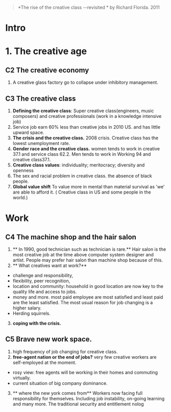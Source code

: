 > *The rise of the creative class --revisited *  by Richard Florida. 2011

# Intro

# 1. The creative age
## C2 The creative economy
1.  A creative glass factory go to collapse under inhibitory management.
## C3 The creative class
1. **Defining the creative class**: Super creative class(engineers, music composers) and creative professionals (work in a knowledge intensive job)
2. Service job earn 60% less than creative jobs in 2010 US. and has little upward space.
3. **The crisis and the creative class.** 2008  crisis. Creative class has the lowest unemployment rate.
4. **Gender race and the creative class.** women tends to work in creative 37.1 and service class 62.2. Men tends to work in Working 94 and creative class37.1.
5. **Creative class values**: individuality; meritocracy; diversity and openness
6. The sex and racial problem in creative class. the absence of black people.
7. **Global value shift** To value more in mental than material survival as 'we' are able to afford it. ( Creative class in US and some people in the world.)

# Work
## C4 The machine shop and the hair salon
1.  ** In 1990, good technician such as technician is rare.** Hair salon is the most creative job at the time above computer system designer and artist. People may prefer hair salon than machine shop because of this. 
2. ** What creatives want at work?** 
- challenge and responsibility, 
- flexibility, peer recognition, 
- location and community: household in good location are now key to the quality life and access to jobs.
- money and more. most paid employee are most satisfied and least paid are the least satisfied. The most usual reason for job changing is a higher salary.
- Herding squirrels.
3. **coping with the crisis.**
## C5 Brave new work space.
1. high frequency of job changing for creative class.
2. **free-agent nation or the end of jobs?** very few creative workers are self-employed at the moment. 
 - rosy view: free agents will be working in their homes and commuting virtually.
 - current situation of big company dominance.
3. ** where the new york comes from**  Workers now facing full responsibility for themselves. Including job instability, on-going learning and many more. The traditional security and entitlement nolog
<!--stackedit_data:
eyJoaXN0b3J5IjpbLTU5NTg0Njc2NiwxNTExMDAzODk0LC0xNj
YzNzc3NzAwLC0xNjYzNzc3NzAwLDU4NTQwMjE2NCw2MDY4Mjcy
NjAsNjQxMTc1NDI5LC0xOTQ0MzE2NTQ0LDU3MzQ2OTM4OSwxMz
UxMjIzMTg0LDM2MjcxMTA1NywxMDExNDI0MjEwLC0yMTE5Njky
OTIzLDExMzIwNDIxODEsNjk2NzMzNzE3LC0xMTEzMzY4NzI2LD
g5NzM0ODQ5MCwtMTY2ODY1MDE2MCw5NjgzOTI2OTEsMTM4MTM4
NTA4Ml19
-->